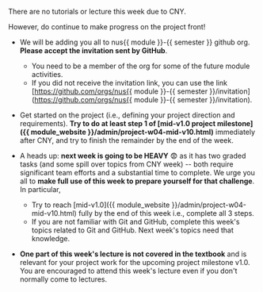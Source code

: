<tip-box type="important">

There are no tutorials or lecture this week due to CNY. <br>

However, do continue to make progress on the project front!

</tip-box>

* We will be adding you all to nus{{ module }}-{{ semester }} github org. **Please accept the invitation sent by GitHub**.
  * You need to be a member of the org for some of the future module activities. 
  * If you did not receive the invitation link, you can use the link [https://github.com/orgs/nus{{ module }}-{{ semester }}/invitation](https://github.com/orgs/nus{{ module }}-{{ semester }}/invitation). <br>

* Get started on the project (i.e., defining your project direction and requirements). **Try to do at least step 1 of [mid-v1.0 project milestone]({{ module_website }}/admin/project-w04-mid-v10.html)** immediately after CNY, and try to finish the remainder by the end of the week.

* A heads up: **next week is going to be HEAVY** 😨 as it has two graded tasks (and some spill over topics from CNY week) -- both require significant team efforts and a substantial time to complete. We urge you all to **make full use of this week to prepare yourself for that challenge**. In particular,
  * Try to reach [mid-v1.0]({{ module_website }}/admin/project-w04-mid-v10.html) fully by the end of this week i.e., complete all 3 steps.
  * If you are not familiar with Git and GitHub, complete this week's topics related to Git and GitHub. Next week's topics need that knowledge.<br>

* **One part of this week's lecture is not covered in the textbook** and is relevant for your project work for the upcoming project milestone v1.0. You are encouraged to attend this week's lecture even if you don't normally come to lectures.
